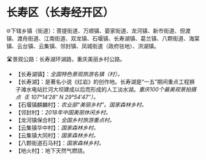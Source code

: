 # 长寿区（长寿经开区）
🌐下辖乡镇（街道）：菩提街道、万顺镇、晏家街道、龙河镇、新市街道、但渡镇、渡舟街道、江南街道、双龙镇、石堰镇、长寿湖镇、葛兰镇、八颗街道、海棠镇、云台镇、云集镇、邻封镇、凤城街道（政府驻地）、洪湖镇。  
  
🛣️景观公路：长寿湖环湖路，重庆美丽乡村公路。  
  
* 【长寿湖镇】：*全国特色景观旅游名镇（村）。*
* 【长寿湖】：是著名小说《红岩》的创作地。长寿湖是“一五”期间重点工程狮子滩水电站拦河大坝建成以后而形成的人工淡水湖。*重庆100个最美观景拍摄点（E 107°14′28″ N 29°54′47″）。*
* 【石堰镇麒麟村】：*农业部“美丽乡村”。国家森林乡村。*
* 【邻封村】：*2018年中国美丽休闲乡村。*
* 【龙河镇保合村】：*全国乡村旅游重点村。*
* 【云集镇华中村】：*国家森林乡村。*
* 【云集镇大同村】：*国家森林乡村。*
* 【八颗街道石马村】：*国家森林乡村。*
* 【地火村】：地下天然气燃烧。